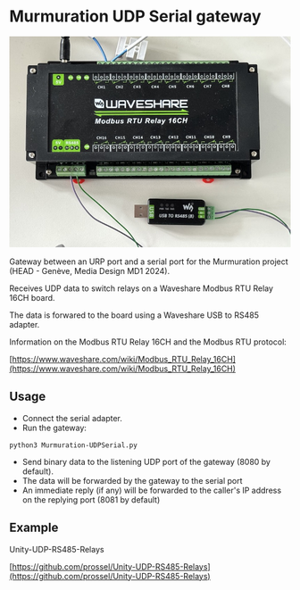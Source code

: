 # Murmuration UDP Serial gateway

![Waveshare Modbus RTU Relay 16 CH and USB to RS458 dongle](<Media/Waveshare Modbus RTU Relay 16 CH and USB to RS458 dongle.jpg>)

Gateway between an URP port and a serial port for the Murmuration project (HEAD - Genève, Media Design MD1 2024).

Receives UDP data to switch relays on a Waveshare Modbus RTU Relay 16CH board.

The data is forwared to the board using a Waveshare USB to RS485 adapter.

Information on the Modbus RTU Relay 16CH and the Modbus RTU protocol:

[https://www.waveshare.com/wiki/Modbus_RTU_Relay_16CH](https://www.waveshare.com/wiki/Modbus_RTU_Relay_16CH)

## Usage

* Connect the serial adapter.
* Run the gateway:

```shell 
python3 Murmuration-UDPSerial.py
```

* Send binary data to the listening UDP port of the gateway (8080 by default).
* The data will be forwarded by the gateway to the serial port
* An immediate reply (if any) will be forwarded to the caller's IP address on the replying port (8081 by default)

## Example

Unity-UDP-RS485-Relays

[https://github.com/prossel/Unity-UDP-RS485-Relays](https://github.com/prossel/Unity-UDP-RS485-Relays)

